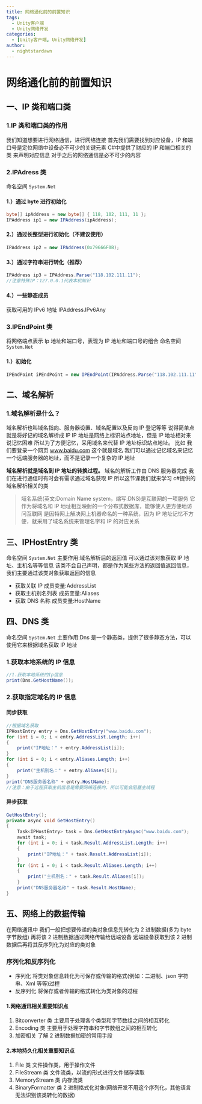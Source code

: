 ```yaml
---
title: 网络通化前的前置知识
tags:
  - Unity客户端
  - Unity网络开发
categories:
  - [Unity客户端, Unity网络开发]
author:
  - nightstardawn
---
```


# 网络通化前的前置知识

## 一、IP 类和端口类

### 1.IP 类和端口类的作用

我们知道想要进行网络通信，进行网络连接
首先我们需要找到对应设备，IP 和端口号是定位网络中设备必不可少的关键元素
C#中提供了财应的 IP 和端口相关的类 来声明对应信息
对于之后的网络通信是必不可少的内容

### 2.IPAdress 类

命名空间 `System.Net`

#### 1.）通过 byte 进行初始化

```cs
byte[] ipAddress = new byte[] { 118, 102, 111, 11 };
IPAddress ip1 = new IPAddress(ipAddress);
```

#### 2.）通过长整型进行初始化（不建议使用）

```cs
IPAddress ip2 = new IPAddress(0x79666F0B);
```

#### 3.）通过字符串进行转化（推荐）

```cs
IPAddress ip3 = IPAddress.Parse("118.102.111.11");
//注意特殊IP：127.0.0.1代表本机知识
```

#### 4.）一些静态成员

获取可用的 IPv6 地址
IPAddress.IPv6Any

### 3.IPEndPoint 类

将网络端点表示 Ip 地址和端口号，表现为 IP 地址和端口号的组合
命名空间 `System.Net`

#### 1.）初始化

```cs
IPEndPoint iPEndPoint = new IPEndPoint(IPAddress.Parse("118.102.111.11"), 8080);
```

## 二、域名解析

### 1.域名解析是什么？

域名解析也叫域名指向、服务器设置、域名配置以及反向 IP 登记等等
说得简单点就是将好记的域名解析成 IP
IP 地址是网络上标识站点地址，但是 IP 地址相对来说记忆困难
所以为了方便记忆，采用域名来代替 IP 地址标识站点地址。
比如 我们要登录一个网页 www.baidu.com 这个就是域名 我们可以通过记忆域名来记忆一个远端服务器的地址，而不是记录一个复杂的 IP 地址

**域名解析就是域名到 IP 地址的转换过程。**
域名的解析工作由 DNS 服务器完成
我们在进行通信时有时会有需求通过域名获取 IP
所以这节课我们就来学习 c#提供的域名解析相关的类

> 域名系统(英文:Domain Name system，缩写:DNS)是互联网的一项服务
> 它作为将域名和 IP 地址相互映射的一个分布式数据库，能够使人更方便地访问互联网
> 是因特网上解决网上机器命名的一种系统，因为 IP 地址记忆不方便，就采用了域名系统来管理名字和 IP 的对应关系

## 三、IPHostEntry 类

命名空间 `System.Net`
主要作用:域名解析后的返回值 可以通过该对象获取 IP 地址、主机名等等信息
该类不会自己声明，都是作为某些方法的返回值返回信息，我们主要通过该类对象获取返回的信息

- 获取关联 IP
  成员变量:AddressList
- 获取主机别名列表
  成员变量:Aliases
- 获取 DNS 名称
  成员变量:HostName

## 四、DNS 类

命名空间 `System.Net`
主要作用:Dns 是一个静态类，提供了很多静态方法，可以使用它来根据域名获取 IP 地址

### 1.获取本地系统的 IP 信息

```cs
//1.获取本地系统的Ip信息
print(Dns.GetHostName());
```

### 2.获取指定域名的 IP 信息

#### 同步获取

```cs
//根据域名获取
IPHostEntry entry = Dns.GetHostEntry("www.baidu.com");
for (int i = 0; i < entry.AddressList.Length; i++)
{
    print("IP地址：" + entry.AddressList[i]);
}
for (int i = 0; i < entry.Aliases.Length; i++)
{
    print("主机别名：" + entry.Aliases[i]);
}
print("DNS服务器名称" + entry.HostName);
//注意：由于远程获取主机信息是需要网络连接的，所以可能会阻塞主线程
```

#### 异步获取

```cs
GetHostEntry();
private async void GetHostEntry()
{
    Task<IPHostEntry> task = Dns.GetHostEntryAsync("www.baidu.com");
    await task;
    for (int i = 0; i < task.Result.AddressList.Length; i++)
    {
        print("IP地址：" + task.Result.AddressList[i]);
    }
    for (int i = 0; i < task.Result.Aliases.Length; i++)
    {
        print("主机别名：" + task.Result.Aliases[i]);
    }
    print("DNS服务器名称" + task.Result.HostName);
}
```

## 五、网络上的数据传输

在网络通讯中
我们一般把想要传递的类对象信息先转化为 2 进制数据(多为 byte 字节数组)
再将该 2 进制数据通过网络传输给远端设备
远端设备获取到该 2 进制数据后再将其反序列化为对应的类对象

### 序列化和反序列化

- 序列化
  将类对象信息转化为可保存或传输的格式(例如：二进制、json 字符串、Xml 等等)过程
- 反序列化
  将保存或者传输的格式转化为类对象的过程

#### 1.网络通讯相关重要知识点

1. Bitconverter 类
   主要用于处理各个类型和字节数组之间的相互转化
2. Encoding 类
   主要用于处理字符串和字节数组之间的相互转化
3. 加密相关
   了解 2 进制数据加密的常用手段

#### 2.本地持久化相关重要知识点

1. File 类
   文件操作类，用于操作文件
2. FileStream 类
   文件流类，以流的形式进行文件储存读取
3. MemoryStream 类
   内存流类
4. BinaryFormatter 类
   2 进制格式化对象(网络开发不用这个序列化，其他语言无法识别该类转化的数据)
